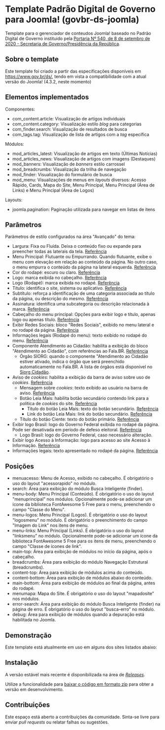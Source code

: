 # Template Padrão Digital de Governo para Joomla! (govbr-ds-joomla)
Template para o gerenciador de conteudos Joomla! baseado no Padrão Digital de Governo instituido pela [Portaria Nº 540, de 8 de setembro de 2020 - Secretaria de Governo/Presidência da República](https://www.in.gov.br/en/web/dou/-/portaria-n-540-de-8-de-setembro-de-2020-276907456).

## Sobre o template
Este template foi criado a partir das especificações disponíveis em https://www.gov.br/ds/, tendo em vista a compatibilidade com a atual versão do Joomla! (4.3.2, neste momento)

## Elementos implementados

Componentes:
* com_content.article: Visualização de artigos individuais
* com_content.category: Visualização estilo _blog_ para categorias
* com_finder.search: Visualização de resultados de busca
* com_tags.tag: Visualização de lista de artigos com a _tag_ específica

Módulos:
* mod_articles_latest: Visualização de artigos em texto (Últimas Notícias)
* mod_articles_news: Visualização de artigos com imagens (Destaques)
* mod_banners: Visualização de _banners_ estilo carrossel
* mod_breadcrumbs: Visualização da trilha de navegação
* mod_finder: Visualização do formulário de busca
* mod_menu: Visualizações de menus em _layouts_ diversos: Acesso Rápido, Cards, Mapa do Site, Menu Principal, Menu Principal (Área de Links) e Menu Principal (Área de Logos)

Layouts:
* joomla.pagination: Paginação utilizada para navegar em listas de itens

## Parâmetros
Parâmetros de estilo configurados na área "Avançado" do tema:
* Largura: Fixa ou Fluída. Deixa o conteúdo fixo ou expande para preencher todas as laterais da tela. [Referência](https://www.gov.br/ds/components/menu?tab=desenvolvedor)
* Menu Principal: Flutuante ou Empurrando. Quando flutuante, exibe o menu com elevação em relação ao conteúdo da página. No outro caso, o menu empurra o conteúdo da página na lateral esquerda. [Referência](https://www.gov.br/ds/components/menu?tab=desenvolvedor)
* Cor do rodapé: escuro ou claro. [Referência](https://www.gov.br/ds/components/footer?tab=desenvolvedor)
* Logo: marca exibida no cabeçalho. [Referência](https://www.gov.br/ds/components/header?tab=desenvolvedor)
* Logo (Rodapé): marca exibida no rodapé. [Referência](https://www.gov.br/ds/components/footer?tab=desenvolvedor)
* Título: identifica o site, sistema ou aplicativo. [Referência](https://www.gov.br/ds/components/header?tab=desenvolvedor)
* Subtítulo: reforça a identificação de uma categoria associada ao título da página, ou descrição do mesmo. [Referência](https://www.gov.br/ds/components/header?tab=desenvolvedor)
* Assinatura: identifica uma subcategoria ou descrição relacionada à marca. [Referência](https://www.gov.br/ds/components/header?tab=desenvolvedor)
* Cabeçalho do menu principal: Opções para exibir logo e título, apenas logo ou apenas título. [Referência](https://www.gov.br/ds/components/header?tab=desenvolvedor)
* Exibir Redes Sociais: bloco "Redes Sociais", exibido no menu lateral e no rodapé da página. [Referência](https://www.gov.br/ds/components/menu?tab=desenvolvedor)
* Informações legais (Rodapé do menu): texto exibido no rodapé do menu. [Referência](https://www.gov.br/ds/components/menu?tab=desenvolvedor)
* Componente Atendimento ao Cidadão: habilita a exibição do bloco "Atendimento ao Cidadão", com referências ao Fala.BR. [Referência](https://www.gov.br/governodigital/pt-br/legislacao/gov-br/gov_br_manual_de_diretrizes.pdf)
  * Órgão SIORG: quando o componente "Atendimento ao Cidadão estiver ativado, indica o órgão que será preenchido automaticamente no Fala.BR. A lista de órgãos está disponível no [Siorg Cidadão](https://siorg.gov.br/siorg-cidadao-webapp/resources/app/consulta-estrutura.html).
* Aviso de _cookies_: habilita a exibição da barra de aviso sobre uso de _cookies_. [Referência](https://www.gov.br/ds/components/cookiebar?tab=desenvolvedor)
  * Mensagem sobre _cookies_: texto exibido ao usuário na barra de aviso. [Referência](https://www.gov.br/ds/components/cookiebar?tab=desenvolvedor)
  * Botão Leia Mais: habilita botão secundário contendo link para a política de _cookies_ do site. [Referência](https://www.gov.br/ds/components/cookiebar?tab=desenvolvedor)
    * Título do botão Leia Mais: texto do botão secundário. [Referência](https://www.gov.br/ds/components/cookiebar?tab=desenvolvedor)
    * Link do botão Leia Mais: link do botão secundário. [Referência](https://www.gov.br/ds/components/cookiebar?tab=desenvolvedor)
  * Título do botão Ciente: texto do botão primário. [Referência](https://www.gov.br/ds/components/cookiebar?tab=desenvolvedor)
* Exibir logo Brasil: logo do Governo Federal exibida no rodapé da página. Pode ser desativada em período de defeso eleitoral. [Referência](https://www.gov.br/ds/components/footer?tab=desenvolvedor)
  * Logo Brasil: logo do Governo Federal, caso necessário alteração.
* Exibir logo Acesso à Informação: logo para acesso ao site Acesso à Informação. [Referência](https://www.gov.br/ds/components/footer?tab=desenvolvedor)
* Informações legais: texto apresentado no rodapé da página. [Referência](https://www.gov.br/ds/components/footer?tab=desenvolvedor)

## Posições
* menuacesso: Menu de Acesso, exibido no cabeçalho. É obrigatório o uso do layout "acessorapido" no módulo.
* search: Área para exibição do módulo Busca Inteligente (finder).
* menu-body: Menu Principal (Conteúdo). É obrigatório o uso do layout "menuprincipal" nos módulos. Opcionalmente pode-se adicionar um ícone da biblioteca FontAwesome 5 Free para o menu, preenchendo o campo "Classe do Menu".
* menu-logos: Menu Principal (Logos). É obrigatório o uso do layout "logosmenu" no módulo. É obrigatório o preenchimento do campo "Imagem do Link" nos itens de menu.
* menu-links: Menu Principal (Links). É obrigatório o uso do layout "linksmenu" no módulo. Opcionalmente pode-se adicionar um ícone da biblioteca FontAwesome 5 Free para os itens de menu, preenchendo o campo "Classe de ícones de link".
* main-top: Área para exibição de módulos no início da página, após o cabeçalho.
* breadcrumbs: Área para exibição do módulo Navegação Estrutural (breadcrumbs).
* content-top: Área para exibição de módulos acima do conteúdo.
* content-bottom: Área para exibição de módulos abaixo do conteúdo.
* main-bottom: Área para exibição de módulos ao final da página, antes do rodapé.
* menumapa: Mapa do Site. É obrigatório o uso do layout "mapadosite" nos módulos.
* error-search: Área para exibição do módulo Busca Inteligente (finder) na página de erro. É obrigatório o uso do layout "busca-erro" no módulo.
* debug: Área para exibição de módulos quando a depuração está habilitada no Joomla.

## Demonstração
Este template está atualmente em uso em alguns dos sites listados abaixo:

## Instalação
A versão estável mais recente é disponibilizada na área de [_Releases_](https://github.com/marceloalencar/govbr-ds-joomla/releases).

Utilize a funcionalidade para [baixar o código em formato zip](https://github.com/marceloalencar/govbr-ds-joomla/archive/refs/heads/master.zip) para obter a versão em desenvolvimento.

## Contribuições
Este espaço está aberto a contribuições da comunidade. Sinta-se livre para enviar _pull requests_ ou relatar falhas ou sugestões.
